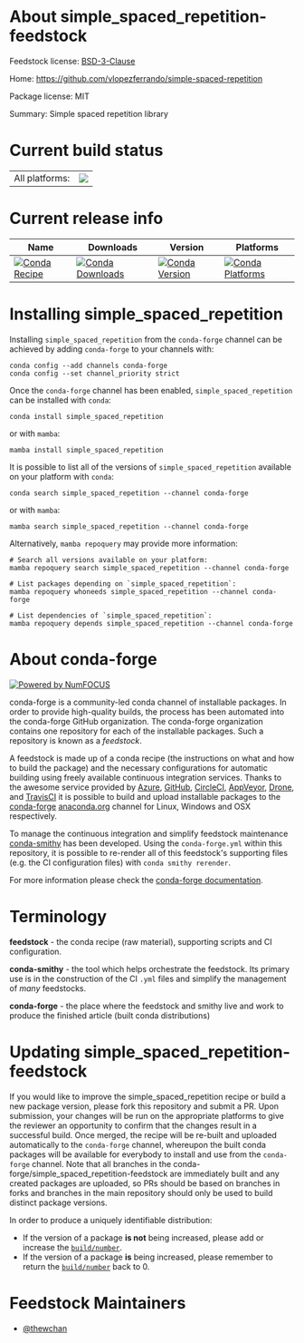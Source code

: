About simple_spaced_repetition-feedstock
========================================

Feedstock license: [BSD-3-Clause](https://github.com/conda-forge/simple_spaced_repetition-feedstock/blob/main/LICENSE.txt)

Home: https://github.com/vlopezferrando/simple-spaced-repetition

Package license: MIT

Summary: Simple spaced repetition library

Current build status
====================


<table><tr><td>All platforms:</td>
    <td>
      <a href="https://dev.azure.com/conda-forge/feedstock-builds/_build/latest?definitionId=22386&branchName=main">
        <img src="https://dev.azure.com/conda-forge/feedstock-builds/_apis/build/status/simple_spaced_repetition-feedstock?branchName=main">
      </a>
    </td>
  </tr>
</table>

Current release info
====================

| Name | Downloads | Version | Platforms |
| --- | --- | --- | --- |
| [![Conda Recipe](https://img.shields.io/badge/recipe-simple_spaced_repetition-green.svg)](https://anaconda.org/conda-forge/simple_spaced_repetition) | [![Conda Downloads](https://img.shields.io/conda/dn/conda-forge/simple_spaced_repetition.svg)](https://anaconda.org/conda-forge/simple_spaced_repetition) | [![Conda Version](https://img.shields.io/conda/vn/conda-forge/simple_spaced_repetition.svg)](https://anaconda.org/conda-forge/simple_spaced_repetition) | [![Conda Platforms](https://img.shields.io/conda/pn/conda-forge/simple_spaced_repetition.svg)](https://anaconda.org/conda-forge/simple_spaced_repetition) |

Installing simple_spaced_repetition
===================================

Installing `simple_spaced_repetition` from the `conda-forge` channel can be achieved by adding `conda-forge` to your channels with:

```
conda config --add channels conda-forge
conda config --set channel_priority strict
```

Once the `conda-forge` channel has been enabled, `simple_spaced_repetition` can be installed with `conda`:

```
conda install simple_spaced_repetition
```

or with `mamba`:

```
mamba install simple_spaced_repetition
```

It is possible to list all of the versions of `simple_spaced_repetition` available on your platform with `conda`:

```
conda search simple_spaced_repetition --channel conda-forge
```

or with `mamba`:

```
mamba search simple_spaced_repetition --channel conda-forge
```

Alternatively, `mamba repoquery` may provide more information:

```
# Search all versions available on your platform:
mamba repoquery search simple_spaced_repetition --channel conda-forge

# List packages depending on `simple_spaced_repetition`:
mamba repoquery whoneeds simple_spaced_repetition --channel conda-forge

# List dependencies of `simple_spaced_repetition`:
mamba repoquery depends simple_spaced_repetition --channel conda-forge
```


About conda-forge
=================

[![Powered by
NumFOCUS](https://img.shields.io/badge/powered%20by-NumFOCUS-orange.svg?style=flat&colorA=E1523D&colorB=007D8A)](https://numfocus.org)

conda-forge is a community-led conda channel of installable packages.
In order to provide high-quality builds, the process has been automated into the
conda-forge GitHub organization. The conda-forge organization contains one repository
for each of the installable packages. Such a repository is known as a *feedstock*.

A feedstock is made up of a conda recipe (the instructions on what and how to build
the package) and the necessary configurations for automatic building using freely
available continuous integration services. Thanks to the awesome service provided by
[Azure](https://azure.microsoft.com/en-us/services/devops/), [GitHub](https://github.com/),
[CircleCI](https://circleci.com/), [AppVeyor](https://www.appveyor.com/),
[Drone](https://cloud.drone.io/welcome), and [TravisCI](https://travis-ci.com/)
it is possible to build and upload installable packages to the
[conda-forge](https://anaconda.org/conda-forge) [anaconda.org](https://anaconda.org/)
channel for Linux, Windows and OSX respectively.

To manage the continuous integration and simplify feedstock maintenance
[conda-smithy](https://github.com/conda-forge/conda-smithy) has been developed.
Using the ``conda-forge.yml`` within this repository, it is possible to re-render all of
this feedstock's supporting files (e.g. the CI configuration files) with ``conda smithy rerender``.

For more information please check the [conda-forge documentation](https://conda-forge.org/docs/).

Terminology
===========

**feedstock** - the conda recipe (raw material), supporting scripts and CI configuration.

**conda-smithy** - the tool which helps orchestrate the feedstock.
                   Its primary use is in the construction of the CI ``.yml`` files
                   and simplify the management of *many* feedstocks.

**conda-forge** - the place where the feedstock and smithy live and work to
                  produce the finished article (built conda distributions)


Updating simple_spaced_repetition-feedstock
===========================================

If you would like to improve the simple_spaced_repetition recipe or build a new
package version, please fork this repository and submit a PR. Upon submission,
your changes will be run on the appropriate platforms to give the reviewer an
opportunity to confirm that the changes result in a successful build. Once
merged, the recipe will be re-built and uploaded automatically to the
`conda-forge` channel, whereupon the built conda packages will be available for
everybody to install and use from the `conda-forge` channel.
Note that all branches in the conda-forge/simple_spaced_repetition-feedstock are
immediately built and any created packages are uploaded, so PRs should be based
on branches in forks and branches in the main repository should only be used to
build distinct package versions.

In order to produce a uniquely identifiable distribution:
 * If the version of a package **is not** being increased, please add or increase
   the [``build/number``](https://docs.conda.io/projects/conda-build/en/latest/resources/define-metadata.html#build-number-and-string).
 * If the version of a package **is** being increased, please remember to return
   the [``build/number``](https://docs.conda.io/projects/conda-build/en/latest/resources/define-metadata.html#build-number-and-string)
   back to 0.

Feedstock Maintainers
=====================

* [@thewchan](https://github.com/thewchan/)

